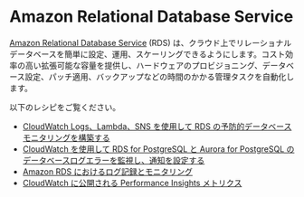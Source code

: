 # Amazon Relational Database Service

[Amazon Relational Database Service][rds-main] (RDS) は、クラウド上でリレーショナルデータベースを簡単に設定、運用、スケーリングできるようにします。コスト効率の高い拡張可能な容量を提供し、ハードウェアのプロビジョニング、データベース設定、パッチ適用、バックアップなどの時間のかかる管理タスクを自動化します。

以下のレシピをご覧ください。

- [CloudWatch Logs、Lambda、SNS を使用して RDS の予防的データベースモニタリングを構築する][rds-cw-sns]
- [CloudWatch を使用して RDS for PostgreSQL と Aurora for PostgreSQL のデータベースログエラーを監視し、通知を設定する][rds-pg-au]
- [Amazon RDS におけるログ記録とモニタリング][rds-mon]
- [CloudWatch に公開される Performance Insights メトリクス][rds-pi-cw]

[rds-main]: https://aws.amazon.com/jp/rds/
[rds-cw-sns]: https://aws.amazon.com/blogs/database/build-proactive-database-monitoring-for-amazon-rds-with-amazon-cloudwatch-logs-aws-lambda-and-amazon-sns/
[rds-pg-au]: https://aws.amazon.com/blogs/database/monitor-amazon-rds-for-postgresql-and-amazon-aurora-for-postgresql-database-log-errors-and-set-up-notifications-using-amazon-cloudwatch/
[rds-mon]: https://docs.aws.amazon.com/ja_jp/AmazonRDS/latest/UserGuide/Overview.LoggingAndMonitoring.html
[rds-pi-cw]: https://docs.aws.amazon.com/ja_jp/AmazonRDS/latest/UserGuide/USER_PerfInsights.Cloudwatch.html
